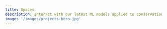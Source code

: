 ```yaml
---
title: Spaces
description: Interact with our latest ML models applied to conservation problems.
image: '/images/projects-hero.jpg'
---
```

